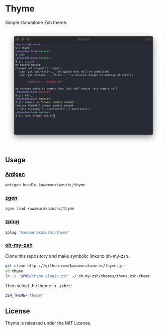 # Thyme

Simple standalone Zsh theme.

![screenshot](screenshots/thyme.png)

## Usage

### [Antigen](https://github.com/zsh-users/antigen)

``` zsh
antigen bundle kawamurakazushi/thyme
```

### [zgen](https://github.com/tarjoilija/zgen)

``` zsh
zgen load kawamurakazushi/thyme
```

### [zplug](https://github.com/b4b4r07/zplug)

``` zsh
zplug "kawamurakazushi/thyme"
```

### [oh-my-zsh](https://github.com/robbyrussell/oh-my-zsh)

Clone this repository and make symbolic links to oh-my-zsh.

``` sh
git clone https://github.com/kawamurakazushi/thyme.git
cd thyme
ln -s "$PWD/thyme.plugin.zsh" ~/.oh-my-zsh/themes/thyme.zsh-theme
```

Then select the theme in `.zshrc`:

``` zsh
ZSH_THEME="thyme"
```

## License

Thyme is released under the MIT License.
